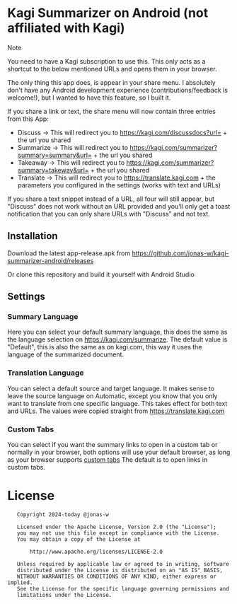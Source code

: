 # Kagi Summarizer on Android (not affiliated with Kagi)

> [!NOTE]
> You need to have a Kagi subscription to use this.
> This only acts as a shortcut to the below mentioned URLs and opens them in your browser.

The only thing this app does, is appear in your share menu. I absolutely don't have any Android development experience (contributions/feedback is welcome!), but I wanted to have this feature, so I built it.

If you share a link or text, the share menu will now contain three entries from this App:

- Discuss -> This will redirect you to https://kagi.com/discussdocs?url= + the url you shared
- Summarize -> This will redirect you to https://kagi.com/summarizer?summary=summary&url= + the url you shared
- Takeaway -> This will redirect you to https://kagi.com/summarizer?summary=takeway&url= + the url you shared
- Translate -> This will redirect you to https://translate.kagi.com + the parameters you configured in the settings (works with text and URLs)

If you share a text snippet instead of a URL, all four will still appear, but "Discuss" does not work without an URL provided and you'll only get a toast notification that you can only share URLs with "Discuss" and not text.

## Installation

Download the latest app-release.apk from https://github.com/jonas-w/kagi-summarizer-android/releases

Or clone this repository and build it yourself with Android Studio

## Settings

### Summary Language

Here you can select your default summary language, this does the same as the language selection on https://kagi.com/summarize.
The default value is "Default", this is also the same as on kagi.com, this way it uses the language of the summarized document.

### Translation Language

You can select a default source and target language. It makes sense to leave the source language on Automatic, except you know that you only want to translate from one specific language.
This takes effect for both text and URLs. The values were copied straight from https://translate.kagi.com 

### Custom Tabs

You can select if you want the summary links to open in a custom tab or normally in your browser, both options will use your default browser, as long as your browser supports [custom tabs](https://developer.chrome.com/docs/android/custom-tabs/)
The default is to open links in custom tabs.


# License

```
   Copyright 2024-today @jonas-w

   Licensed under the Apache License, Version 2.0 (the "License");
   you may not use this file except in compliance with the License.
   You may obtain a copy of the License at

       http://www.apache.org/licenses/LICENSE-2.0

   Unless required by applicable law or agreed to in writing, software
   distributed under the License is distributed on an "AS IS" BASIS,
   WITHOUT WARRANTIES OR CONDITIONS OF ANY KIND, either express or implied.
   See the License for the specific language governing permissions and
   limitations under the License.

```

